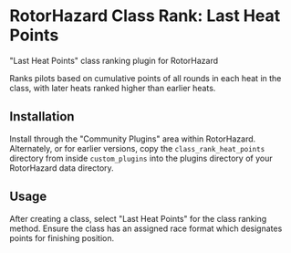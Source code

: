 # RotorHazard Class Rank: Last Heat Points
"Last Heat Points" class ranking plugin for RotorHazard

Ranks pilots based on cumulative points of all rounds in each heat in the class, with later heats ranked higher than earlier heats.

## Installation

Install through the "Community Plugins" area within RotorHazard. Alternately, or for earlier versions, copy the `class_rank_heat_points` directory from inside `custom_plugins` into the plugins directory of your RotorHazard data directory.

## Usage

After creating a class, select "Last Heat Points" for the class ranking method. Ensure the class has an assigned race format which designates points for finishing position.
